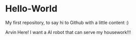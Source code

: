# Hello-World
My first repository, to say hi to Github with a little content :)

Arvin Here!
I want a AI robot that can serve my housework!!!

